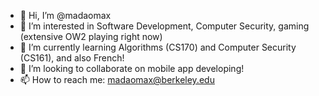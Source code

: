 - 👋 Hi, I’m @madaomax
- 👀 I’m interested in Software Development, Computer Security, gaming (extensive OW2 playing right now)
- 🌱 I’m currently learning Algorithms (CS170) and Computer Security (CS161), and also French!
- 💞️ I’m looking to collaborate on mobile app developing!
- 📫 How to reach me: madaomax@berkeley.edu

<!---
madaomax/madaomax is a ✨ special ✨ repository because its `README.md` (this file) appears on your GitHub profile.
You can click the Preview link to take a look at your changes.
--->
